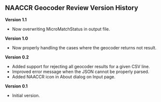 ## NAACCR Geocoder Review Version History

**Version 1.1**

 - Now overwriting MicroMatchStatus in output file.

**Version 1.0**

 - Now properly handling the cases where the geocoder returns not result.

**Version 0.2**

 - Added support for rejecting all geocoder results for a given CSV line.
 - Improved error message when the JSON cannot be properly parsed.
 - Added NAACCR icon in About dialog on Input page.

**Version 0.1**

 - Initial version.
